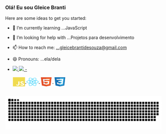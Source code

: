 ### Olá! Eu sou Gleice Branti


Here are some ideas to get you started:


- 🌱 I’m currently learning ...JavaScript
- 🤔 I’m looking for help with ...Projetos para desenvolvimento
- 📫 How to reach me: ...gleicebrantidesouza@gmail.com
- 😄 Pronouns: ...ela/dela
- <div>
  <a href="https://github.com/gleicebranti">
  <img height="180em" src="https://github-readme-stats.vercel.app/api?username=gleicebranti&show_icons=true&theme=onedark&include_all_commits=true&count_private=true"/>
  <img height="180em" src="https://github-readme-stats.vercel.app/api/top-langs/?username=gleicebranti&layout=compact&langs_count=7&theme=onedark"/>
    -</div>

  <div style="display: inline_block"><br>
  <img align="center" alt="Rafa-Js" height="30" width="40" src="https://raw.githubusercontent.com/devicons/devicon/master/icons/javascript/javascript-plain.svg">
  <img align="center" alt="Rafa-React" height="30" width="40" src="https://raw.githubusercontent.com/devicons/devicon/master/icons/react/react-original.svg">
  <img align="center" alt="Rafa-HTML" height="30" width="40" src="https://raw.githubusercontent.com/devicons/devicon/master/icons/html5/html5-original.svg">
  <img align="center" alt="Rafa-CSS" height="30" width="40" src="https://raw.githubusercontent.com/devicons/devicon/master/icons/css3/css3-original.svg">
   
##
 ![Snake animation](https://github.com/gleicebranti/gleicebranti/blob/output/github-contribution-grid-snake.svg)
    
 </div>
  
